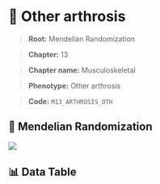 # 🧪 Other arthrosis

> **Root:** Mendelian Randomization

> **Chapter:** 13  

> **Chapter name:** Musculoskeletal

> **Phenotype:** Other arthrosis  

> **Code:** `M13_ARTHROSIS_OTH`

## 🧬 Mendelian Randomization  

<img src="/MR/Figures/Forward/M13_ARTHROSIS_OTH.png"/>

## 📊 Data Table

<CsvTableMRF src="/MR/Data/Forward/M13_ARTHROSIS_OTH.csv"/>

